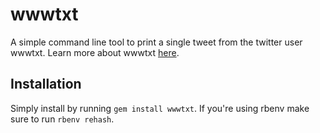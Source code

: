 # wwwtxt

A simple command line tool to print a single tweet from the twitter user wwwtxt. Learn more about wwwtxt [here](http://wwwtxt.org/about).

## Installation
Simply install by running `gem install wwwtxt`. If you're using rbenv make sure to run `rbenv rehash`.

